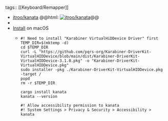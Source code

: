 tags:: [[Keyboard/Remapper]]

- [jtroo/kanata](https://github.com/jtroo/kanata)
  @@html: <a href="https://github.com/jtroo/kanata/"><img src="https://github-readme-stats-astronomer.vercel.app/api/pin/?username=jtroo&repo=kanata&theme=tokyonight" alt="jtroo/kanata"/></a>@@
-
- [Install](https://github.com/jtroo/kanata/#pre-built-executables) on macOS
	- ```shell
	  #! Need to install "Karabiner VirtualHiDDevice Driver" first
	  TEMP_DIR=$(mktemp -d)
	  cd $TEMP_DIR
	  curl -L "https://github.com/pqrs-org/Karabiner-DriverKit-VirtualHIDDevice/blob/main/dist/Karabiner-DriverKit-VirtualHIDDevice-3.1.0.pkg" -o "Karabiner-DriverKit-VirtualHIDDevice.pkg"
	  sudo installer -pkg ./Karabiner-DriverKit-VirtualHIDDevice.pkg -target /
	  popd
	  rm -r $TEMP_DIR
	  
	  cargo install kanata
	  kanata --version
	  
	  #! Allow accessibility permission to kanata
	  #! System Settings > Privacy & Security > Accessibility > kanata
	  ```